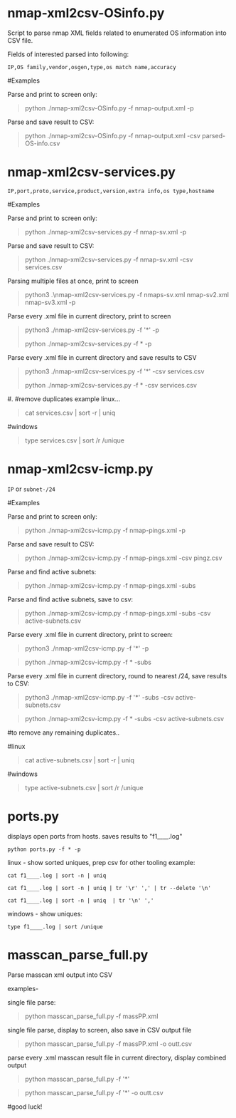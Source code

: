 # nmap-xml2csv-OSinfo.py
Script to parse nmap XML fields related to enumerated OS information into CSV file.

Fields of interested parsed into following:

`IP,OS family,vendor,osgen,type,os match name,accuracy`


#Examples

Parse and print to screen only:
>python ./nmap-xml2csv-OSinfo.py -f nmap-output.xml -p

Parse and save result to CSV:
>python ./nmap-xml2csv-OSinfo.py -f nmap-output.xml -csv parsed-OS-info.csv

# nmap-xml2csv-services.py

`IP,port,proto,service,product,version,extra info,os type,hostname`

#Examples

Parse and print to screen only:
>python ./nmap-xml2csv-services.py -f nmap-sv.xml -p

Parse and save result to CSV:
>python ./nmap-xml2csv-services.py -f nmap-sv.xml -csv services.csv




Parsing multiple files at once, print to screen  
>python3 .\nmap-xml2csv-services.py -f nmaps-sv.xml nmap-sv2.xml nmap-sv3.xml -p

Parse every .xml file in current directory, print to screen
>python3 ./nmap-xml2csv-services.py -f '*' -p
>
>python ./nmap-xml2csv-services.py -f * -p

Parse every .xml file in current directory and save results to CSV 
>python3 ./nmap-xml2csv-services.py -f '*' -csv services.csv
>
>python ./nmap-xml2csv-services.py -f * -csv services.csv

#.
#remove duplicates example 
linux...
>cat services.csv | sort -r | uniq 

#windows
>type services.csv | sort /r /unique


# nmap-xml2csv-icmp.py

`IP` or `subnet-/24`

#Examples

Parse and print to screen only:
>python ./nmap-xml2csv-icmp.py -f nmap-pings.xml -p

Parse and save result to CSV:
>python ./nmap-xml2csv-icmp.py -f nmap-pings.xml -csv pingz.csv

Parse and find active subnets:
>python ./nmap-xml2csv-icmp.py -f nmap-pings.xml -subs

Parse and find active subnets, save to csv:
>python ./nmap-xml2csv-icmp.py -f nmap-pings.xml -subs -csv active-subnets.csv


Parse every .xml file in current directory, print to screen:
>python3 ./nmap-xml2csv-icmp.py -f '*' -p

>python ./nmap-xml2csv-icmp.py -f * -subs


Parse every .xml file in current directory, round to nearest /24, save results to CSV: 
>python3 ./nmap-xml2csv-icmp.py -f '*' -subs -csv active-subnets.csv

>python ./nmap-xml2csv-icmp.py -f * -subs -csv active-subnets.csv

#to remove any remaining duplicates..

#linux
>cat active-subnets.csv | sort -r | uniq 

#windows
>type active-subnets.csv | sort /r /unique

#
# ports.py
displays open ports from hosts. saves results to "f1____.log"

`python ports.py -f * -p `


linux - show sorted uniques, prep csv for other tooling example:

`cat f1____.log | sort -n | uniq`

`cat f1____.log | sort -n | uniq | tr '\r' ',' | tr --delete '\n'`

`cat f1____.log | sort -n | uniq  | tr '\n' ',' `


windows - show uniques:

`type f1____.log | sort /unique `



#



# masscan_parse_full.py
Parse masscan xml output into CSV 

examples-

single file parse:
>python masscan_parse_full.py -f massPP.xml

single file parse, display to screen, also save in CSV output file
>python masscan_parse_full.py -f massPP.xml -o outt.csv

parse every .xml masscan result file in current directory, display combined output
>python masscan_parse_full.py -f '*'

>python masscan_parse_full.py -f '*' -o outt.csv

#good luck!
